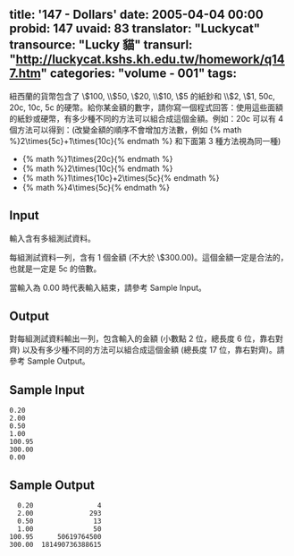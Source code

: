 title: '147 - Dollars'
date: 2005-04-04 00:00
probid: 147
uvaid: 83
translator: "Luckycat"
transource: "Lucky 貓"
transurl: "http://luckycat.kshs.kh.edu.tw/homework/q147.htm"
categories: "volume - 001"
tags:
---

紐西蘭的貨幣包含了 \\$100, \\$50, \\$20, \\$10, \\$5 的紙鈔和 \\$2, \\$1, 50c, 20c, 10c, 5c 的硬幣。給你某金額的數字，請你寫一個程式回答：使用這些面額的紙鈔或硬幣，有多少種不同的方法可以組合成這個金額。例如：20c 可以有 4 個方法可以得到：(改變金額的順序不會增加方法數，例如 {% math %}2\times{5c}+1\times{10c}{% endmath %} 和下面第 3 種方法視為同一種)

- {% math %}1\times{20c}{% endmath %}
- {% math %}2\times{10c}{% endmath %}
- {% math %}1\times{10c}+2\times{5c}{% endmath %}
- {% math %}4\times{5c}{% endmath %}

<!-- more -->

## Input ##

輸入含有多組測試資料。

每組測試資料一列，含有 1 個金額 (不大於 \\$300.00)。這個金額一定是合法的，也就是一定是 5c 的倍數。

當輸入為 0.00 時代表輸入結束，請參考 Sample Input。

## Output ##

對每組測試資料輸出一列，包含輸入的金額 (小數點 2 位，總長度 6 位，靠右對齊) 以及有多少種不同的方法可以組合成這個金額 (總長度 17 位，靠右對齊)。請參考 Sample Output。

## Sample Input ##

	0.20
	2.00
	0.50
	1.00
	100.95
	300.00
	0.00

## Sample Output ##

	  0.20                4
	  2.00              293
	  0.50               13
	  1.00               50
	100.95      50619764500
	300.00  181490736388615